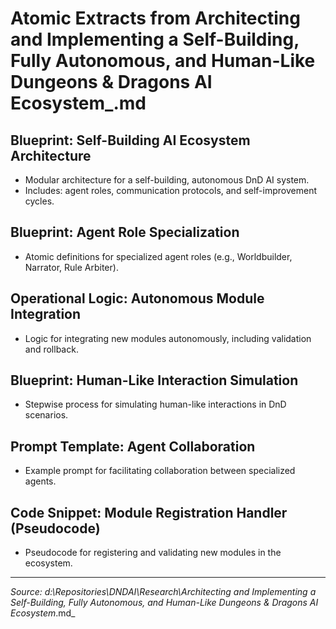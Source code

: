 # Atomic Extracts from Architecting and Implementing a Self-Building, Fully Autonomous, and Human-Like Dungeons & Dragons AI Ecosystem_.md

## Blueprint: Self-Building AI Ecosystem Architecture
- Modular architecture for a self-building, autonomous DnD AI system.
- Includes: agent roles, communication protocols, and self-improvement cycles.

## Blueprint: Agent Role Specialization
- Atomic definitions for specialized agent roles (e.g., Worldbuilder, Narrator, Rule Arbiter).

## Operational Logic: Autonomous Module Integration
- Logic for integrating new modules autonomously, including validation and rollback.

## Blueprint: Human-Like Interaction Simulation
- Stepwise process for simulating human-like interactions in DnD scenarios.

## Prompt Template: Agent Collaboration
- Example prompt for facilitating collaboration between specialized agents.

## Code Snippet: Module Registration Handler (Pseudocode)
- Pseudocode for registering and validating new modules in the ecosystem.

---
_Source: d:\Repositories\DNDAI\Research\Architecting and Implementing a Self-Building, Fully Autonomous, and Human-Like Dungeons & Dragons AI Ecosystem_.md_

